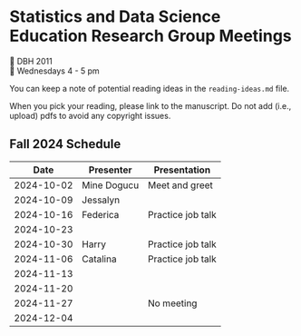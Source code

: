 # Statistics and Data Science Education Research Group Meetings

:pushpin: DBH 2011   
:calendar: Wednesdays 4 - 5 pm

You can keep a note of potential reading ideas in the `reading-ideas.md` file. 

When you pick your reading, please link to the manuscript. Do not add (i.e., upload) pdfs to avoid any copyright issues. 

## Fall 2024 Schedule

| Date | Presenter | Presentation |
|------|-----------|---------|
|2024-10-02| Mine Dogucu | Meet and greet| 
|2024-10-09| Jessalyn ||
|2024-10-16| Federica | Practice job talk |
|2024-10-23|||
|2024-10-30| Harry | Practice job talk |
|2024-11-06| Catalina | Practice job talk |
|2024-11-13|||
|2024-11-20|||
|2024-11-27||No meeting|
|2024-12-04|||
